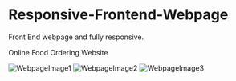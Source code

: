 # Responsive-Frontend-Webpage
Front End webpage and fully responsive.

Online Food Ordering Website

![WebpageImage1](https://user-images.githubusercontent.com/51070727/111180137-be769180-85d2-11eb-83d7-ae8fbfe1f281.png)
![WebpageImage2](https://user-images.githubusercontent.com/51070727/111180210-d0583480-85d2-11eb-9b05-56f8ee629635.png)
![WebpageImage3](https://user-images.githubusercontent.com/51070727/111180218-d221f800-85d2-11eb-837f-527c9cbf861e.png)





